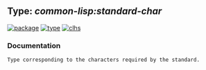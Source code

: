 ## Type: ***common-lisp:standard-char***
[![package](https://img.shields.io/badge/Package-COMMON--LISP-5f9ea0.svg?style=social&colorA=999999)](../) [![type](https://img.shields.io/badge/Type-Type-5f9ea0.svg?style=social&colorA=999999)](../#type) [![clhs](https://img.shields.io/badge/CLHS-STANDARD--CHAR-5f9ea0.svg?style=social&colorA=999999)](http://www.lispworks.com/documentation/HyperSpec/Body/t_std_ch.htm) 
### Documentation
```
Type corresponding to the characters required by the standard.
```
